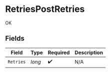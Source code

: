 # RetriesPostRetries

OK


## Fields

| Field              | Type               | Required           | Description        |
| ------------------ | ------------------ | ------------------ | ------------------ |
| `Retries`          | *long*             | :heavy_check_mark: | N/A                |